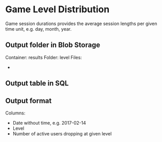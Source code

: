 # Game Level Distribution

Game session durations provides the average session lengths per given time unit, e.g. day, month, year.

## Output folder in Blob Storage

Container: results
Folder: level
Files:

* 

## Output table in SQL


## Output format

Columns:

* Date without time, e.g. 2017-02-14
* Level
* Number of active users dropping at given level